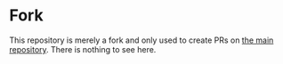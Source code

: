 # Fork

This repository is merely a fork and only used to create PRs on [the main repository](https://github.com/opencast/opencast).
There is nothing to see here.

